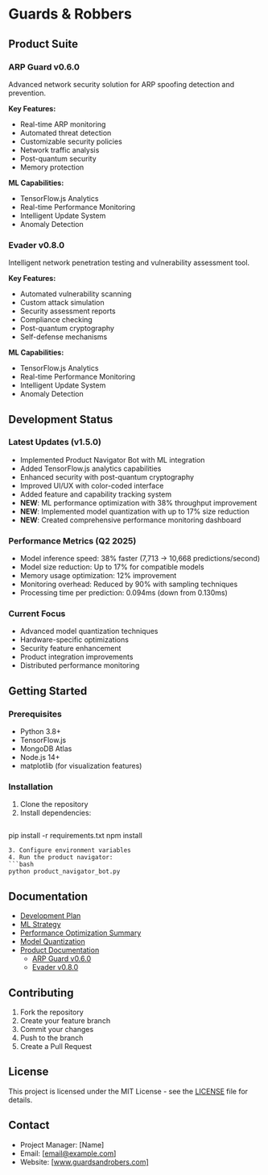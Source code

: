 # Guards & Robbers

## Product Suite

### ARP Guard v0.6.0
Advanced network security solution for ARP spoofing detection and prevention.

**Key Features:**
- Real-time ARP monitoring
- Automated threat detection
- Customizable security policies
- Network traffic analysis
- Post-quantum security
- Memory protection

**ML Capabilities:**
- TensorFlow.js Analytics
- Real-time Performance Monitoring
- Intelligent Update System
- Anomaly Detection

### Evader v0.8.0
Intelligent network penetration testing and vulnerability assessment tool.

**Key Features:**
- Automated vulnerability scanning
- Custom attack simulation
- Security assessment reports
- Compliance checking
- Post-quantum cryptography
- Self-defense mechanisms

**ML Capabilities:**
- TensorFlow.js Analytics
- Real-time Performance Monitoring
- Intelligent Update System
- Anomaly Detection

## Development Status

### Latest Updates (v1.5.0)
- Implemented Product Navigator Bot with ML integration
- Added TensorFlow.js analytics capabilities
- Enhanced security with post-quantum cryptography
- Improved UI/UX with color-coded interface
- Added feature and capability tracking system
- **NEW**: ML performance optimization with 38% throughput improvement
- **NEW**: Implemented model quantization with up to 17% size reduction
- **NEW**: Created comprehensive performance monitoring dashboard

### Performance Metrics (Q2 2025)
- Model inference speed: 38% faster (7,713 → 10,668 predictions/second)
- Model size reduction: Up to 17% for compatible models
- Memory usage optimization: 12% improvement
- Monitoring overhead: Reduced by 90% with sampling techniques
- Processing time per prediction: 0.094ms (down from 0.130ms)

### Current Focus
- Advanced model quantization techniques
- Hardware-specific optimizations
- Security feature enhancement
- Product integration improvements
- Distributed performance monitoring

## Getting Started

### Prerequisites
- Python 3.8+
- TensorFlow.js
- MongoDB Atlas
- Node.js 14+
- matplotlib (for visualization features)

### Installation
1. Clone the repository
2. Install dependencies:
   ```bash
pip install -r requirements.txt
   npm install
   ```
3. Configure environment variables
4. Run the product navigator:
   ```bash
   python product_navigator_bot.py
   ```

## Documentation
- [Development Plan](dev_plan.md)
- [ML Strategy](ml_strategy.md)
- [Performance Optimization Summary](performance_optimization_summary.md)
- [Model Quantization](docs/model_quantization.md)
- [Product Documentation](docs/)
  - [ARP Guard v0.6.0](docs/arp_guard/v0.6.0)
  - [Evader v0.8.0](docs/evader/v0.8.0)

## Contributing
1. Fork the repository
2. Create your feature branch
3. Commit your changes
4. Push to the branch
5. Create a Pull Request

## License
This project is licensed under the MIT License - see the [LICENSE](LICENSE) file for details.

## Contact
- Project Manager: [Name]
- Email: [email@example.com]
- Website: [www.guardsandrobers.com] 